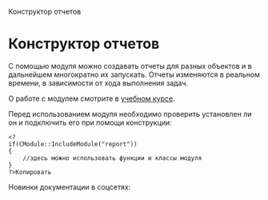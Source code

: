 Конструктор отчетов

Конструктор отчетов
===================

С помощью модуля можно создавать отчеты для разных объектов и в дальнейшем многократно их запускать. Отчеты изменяются в реальном времени, в зависимости от хода выполнения задач.

О работе с модулем смотрите в [учебном курсе](https://dev.1c-bitrix.ru/learning/course/index.php?COURSE_ID=42&LESSON_ID=5390&LESSON_PATH=3912.4580.4839.5390).

  

Перед использованием модуля необходимо проверить установлен ли он и подключить его при помощи конструкции:

```
<?
if(CModule::IncludeModule("report"))
{  
	//здесь можно использовать функции и классы модуля
} 
?>Копировать
```

Новинки документации в соцсетях: